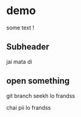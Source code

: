 # demo 
 some text ! 
 
## Subheader

jai mata di 

## open something 

git branch seekh lo frandss 

chai pii lo frandss
